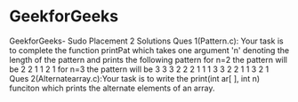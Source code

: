 # GeekforGeeks
GeekforGeeks- Sudo Placement 2 Solutions
Ques 1(Pattern.c): Your task is to complete the function printPat which takes one argument 'n' denoting the length of the pattern and prints the following pattern
for n=2 the pattern will be 
2 2 1 1
2 1
for n=3 the pattern will be 
3 3 3 2 2 2 1 1 1
3 3 2 2 1 1
3 2 1
Ques 2(Alternatearray.c):Your task is to write the print(int ar[ ], int n) funciton which prints the alternate elements of an array.
